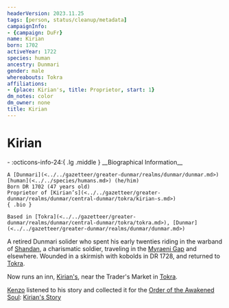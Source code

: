 ```yaml
---
headerVersion: 2023.11.25
tags: [person, status/cleanup/metadata]
campaignInfo:
- {campaign: DuFr}
name: Kirian
born: 1702
activeYear: 1722
species: human
ancestry: Dunmari
gender: male
whereabouts: Tokra
affiliations:
- {place: Kirian's, title: Proprietor, start: 1}
dm_notes: color
dm_owner: none
title: Kirian
---
```

# Kirian
<div class="grid cards ext-narrow-margin ext-one-column" markdown>
- :octicons-info-24:{ .lg .middle } __Biographical Information__

    A [Dunmari](<../../gazetteer/greater-dunmar/realms/dunmar/dunmar.md>) [human](<../../species/humans.md>) (he/him)  
    Born DR 1702 (47 years old)  
    Proprietor of [Kirian’s](<../../gazetteer/greater-dunmar/realms/dunmar/central-dunmar/tokra/kirian-s.md>)  
    { .bio }

    Based in [Tokra](<../../gazetteer/greater-dunmar/realms/dunmar/central-dunmar/tokra/tokra.md>), [Dunmar](<../../gazetteer/greater-dunmar/realms/dunmar/dunmar.md>)
</div>


A retired Dunmari solider who spent his early twenties riding in the warband of [Shandan](<./shandan.md>), a charismatic soldier, traveling in the [Myraeni Gap](<../../gazetteer/greater-dunmar/myraeni-gap.md>) and elsewhere. Wounded in a skirmish with kobolds in DR 1728, and returned to [Tokra](<../../gazetteer/greater-dunmar/realms/dunmar/central-dunmar/tokra/tokra.md>). 

Now runs an inn, [Kirian's](<../../gazetteer/greater-dunmar/realms/dunmar/central-dunmar/tokra/kirian-s.md>), near the Trader's Market in [Tokra](<../../gazetteer/greater-dunmar/realms/dunmar/central-dunmar/tokra/tokra.md>). 


[Kenzo](<../pcs/dunmar-fellowship/kenzo.md>) listened to his story and collected it for the [Order of the Awakened Soul](<../../groups/dunmari-mystery-cults/order-of-the-awakened-soul.md>): [Kirian's Story](<../../campaigns/dunmari-frontier-campaign/collected-stories/kirian-s-story.md>)



